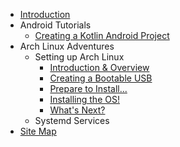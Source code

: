 * [Introduction](./content/introduction.md)
* Android Tutorials
    * [Creating a Kotlin Android Project](./content/android-tutorials/tutorial.add-kotlin-to-android.md)
* Arch Linux Adventures
    * Setting up Arch Linux
        * [Introduction & Overview](./content/archlinux-adventures/1-setting-up-arch-linux/1-introduction-and-overview.md)
        * [Creating a Bootable USB](./content/archlinux-adventures/1-setting-up-arch-linux/2-creating-bootable-usb.md)
        * [Prepare to Install...](./content/archlinux-adventures/1-setting-up-arch-linux/3-prepare-2-install.md)
        * [Installing the OS!](./content/archlinux-adventures/1-setting-up-arch-linux/4-install-now.md)
        * [What's Next?](./content/archlinux-adventures/1-setting-up-arch-linux/5-whats-next.md)
    * Systemd Services
* [Site Map](./index.md)
